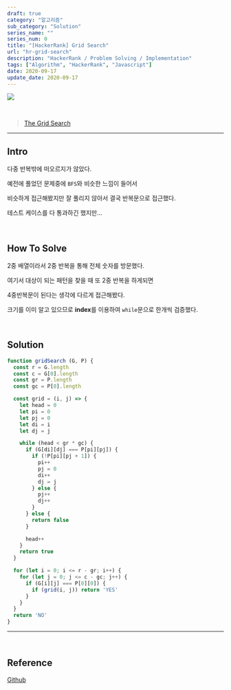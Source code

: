 ```yaml
---
draft: true
category: "알고리즘"
sub_category: "Solution"
series_name: ""
series_num: 0
title: "[HackerRank] Grid Search"
url: "hr-grid-search"
description: "HackerRank / Problem Solving / Implementation"
tags: ["Algorithm", "HackerRank", "Javascript"]
date: 2020-09-17
update_date: 2020-09-17
---
```

![](https://www.notion.so/image/https%3A%2F%2Fs3-us-west-2.amazonaws.com%2Fsecure.notion-static.com%2F9d41c1ed-b707-4925-a36b-726cc66c7341%2Fhacker-rank-logo.png?table=block&id=62d1f9a2-d7ad-4c7e-bb71-ee02ff10d667&width=3260&userId=&cache=v2)

<br>

> [The Grid Search](https://www.hackerrank.com/challenges/the-grid-search/problem)

***

## Intro

다중 반복밖에 떠오르지가 않았다.

예전에 풀었던 문제중에 `BFS`와 비슷한 느낌이 들어서

비슷하게 접근해봤지만 잘 풀리지 않아서 결국 반복문으로 접근했다.

테스트 케이스를 다 통과하긴 했지만...

<br>

## How To Solve

2중 배열이라서 2중 반복을 통해 전체 숫자를 방문했다.

여기서 대상이 되는 패턴을 찾을 때 또 2중 반복을 하게되면

4중반복문이 된다는 생각에 다르게 접근해봤다.

크기를 이미 알고 있으므로 **index**를 이용하여 `while`문으로 한개씩 검증했다.

<br>

## Solution

```javascript
function gridSearch (G, P) {
  const r = G.length
  const c = G[0].length
  const gr = P.length
  const gc = P[0].length

  const grid = (i, j) => {
    let head = 0
    let pi = 0
    let pj = 0
    let di = i
    let dj = j

    while (head < gr * gc) {
      if (G[di][dj] === P[pi][pj]) {
        if (!P[pi][pj + 1]) {
          pi++
          pj = 0
          di++
          dj = j
        } else {
          pj++
          dj++
        }
      } else {
        return false
      }

      head++
    }
    return true
  }

  for (let i = 0; i <= r - gr; i++) {
    for (let j = 0; j <= c - gc; j++) {
      if (G[i][j] === P[0][0]) {
        if (grid(i, j)) return 'YES'
      }
    }
  }
  return 'NO'
}
```
***

<br>

## Reference

<span class="reference">

[Github](https://github.com/akasai/Algorithm-Solutions/blob/master/HackerRank/Implementation/32.The_Grid_Search.js)

</span>
